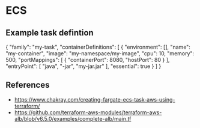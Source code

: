 # ECS 


## Example task defintion 
{
  "family": "my-task",
  "containerDefinitions": [
    {
        "environment": [],
        "name": "my-container",
        "image": "my-namespace/my-image",
        "cpu": 10,
        "memory": 500,
        "portMappings": [
            {
                "containerPort": 8080,
                "hostPort": 80
            }
        ],
        "entryPoint": [
            "java",
            "-jar",
            "my-jar.jar"
        ],
        "essential": true
    }
  ]
}


## References
* https://www.chakray.com/creating-fargate-ecs-task-aws-using-terraform/
* https://github.com/terraform-aws-modules/terraform-aws-alb/blob/v6.5.0/examples/complete-alb/main.tf


